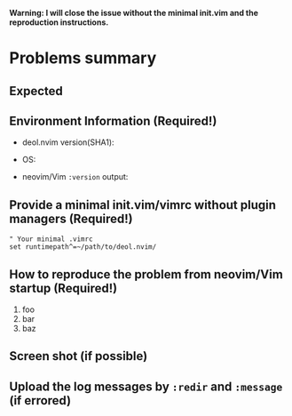 **Warning: I will close the issue without the minimal init.vim and the
reproduction instructions.**

# Problems summary

## Expected

## Environment Information (Required!)

- deol.nvim version(SHA1):

- OS:

- neovim/Vim `:version` output:

## Provide a minimal init.vim/vimrc without plugin managers (Required!)

```vim
" Your minimal .vimrc
set runtimepath^=~/path/to/deol.nvim/
```

## How to reproduce the problem from neovim/Vim startup (Required!)

1. foo
2. bar
3. baz

## Screen shot (if possible)

## Upload the log messages by `:redir` and `:message` (if errored)
